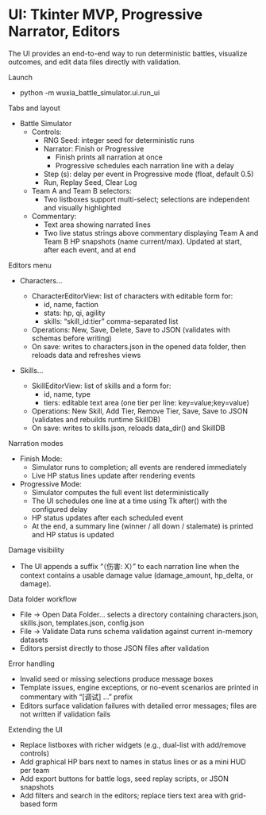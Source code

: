 # UI: Tkinter MVP, Progressive Narrator, Editors

The UI provides an end-to-end way to run deterministic battles, visualize outcomes, and edit data files directly with validation.

Launch
- python -m wuxia_battle_simulator.ui.run_ui

Tabs and layout
- Battle Simulator
  - Controls:
    - RNG Seed: integer seed for deterministic runs
    - Narrator: Finish or Progressive
      - Finish prints all narration at once
      - Progressive schedules each narration line with a delay
    - Step (s): delay per event in Progressive mode (float, default 0.5)
    - Run, Replay Seed, Clear Log
  - Team A and Team B selectors:
    - Two listboxes support multi-select; selections are independent and visually highlighted
  - Commentary:
    - Text area showing narrated lines
    - Two live status strings above commentary displaying Team A and Team B HP snapshots (name current/max). Updated at start, after each event, and at end

Editors menu
- Characters…
  - CharacterEditorView: list of characters with editable form for:
    - id, name, faction
    - stats: hp, qi, agility
    - skills: “skill_id:tier” comma-separated list
  - Operations: New, Save, Delete, Save to JSON (validates with schemas before writing)
  - On save: writes to characters.json in the opened data folder, then reloads data and refreshes views

- Skills…
  - SkillEditorView: list of skills and a form for:
    - id, name, type
    - tiers: editable text area (one tier per line: key=value;key=value)
  - Operations: New Skill, Add Tier, Remove Tier, Save, Save to JSON (validates and rebuilds runtime SkillDB)
  - On save: writes to skills.json, reloads data_dir() and SkillDB

Narration modes
- Finish Mode:
  - Simulator runs to completion; all events are rendered immediately
  - Live HP status lines update after rendering events
- Progressive Mode:
  - Simulator computes the full event list deterministically
  - The UI schedules one line at a time using Tk after() with the configured delay
  - HP status updates after each scheduled event
  - At the end, a summary line (winner / all down / stalemate) is printed and HP status is updated

Damage visibility
- The UI appends a suffix “（伤害: X）” to each narration line when the context contains a usable damage value (damage_amount, hp_delta, or damage).

Data folder workflow
- File -> Open Data Folder… selects a directory containing characters.json, skills.json, templates.json, config.json
- File -> Validate Data runs schema validation against current in-memory datasets
- Editors persist directly to those JSON files after validation

Error handling
- Invalid seed or missing selections produce message boxes
- Template issues, engine exceptions, or no-event scenarios are printed in commentary with “[调试] …” prefix
- Editors surface validation failures with detailed error messages; files are not written if validation fails

Extending the UI
- Replace listboxes with richer widgets (e.g., dual-list with add/remove controls)
- Add graphical HP bars next to names in status lines or as a mini HUD per team
- Add export buttons for battle logs, seed replay scripts, or JSON snapshots
- Add filters and search in the editors; replace tiers text area with grid-based form
